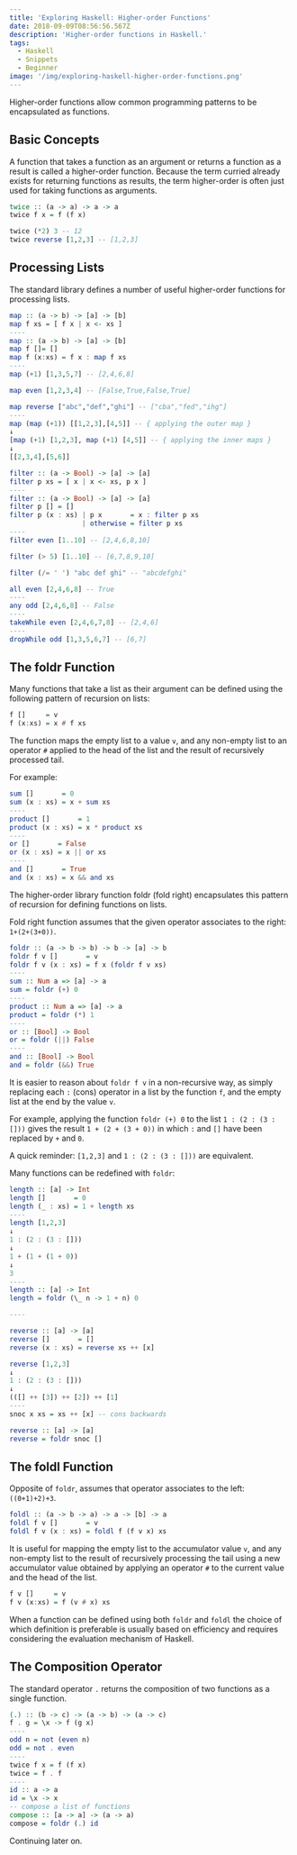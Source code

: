 ```yaml
---
title: 'Exploring Haskell: Higher-order Functions'
date: 2018-09-09T08:56:56.567Z
description: 'Higher-order functions in Haskell.'
tags:
  - Haskell
  - Snippets
  - Beginner
image: '/img/exploring-haskell-higher-order-functions.png'
---
```


Higher-order functions allow common programming patterns to be encapsulated as functions.

## Basic Concepts

A function that takes a function as an argument or returns a function as a result is called a higher-order function.
Because the term curried already exists for returning functions as results, the term higher-order is often just used for taking functions as arguments.

```haskell
twice :: (a -> a) -> a -> a
twice f x = f (f x)

twice (*2) 3 -- 12
twice reverse [1,2,3] -- [1,2,3]
```

## Processing Lists

The standard library defines a number of useful higher-order functions for processing lists.

```haskell
map :: (a -> b) -> [a] -> [b]
map f xs = [ f x | x <- xs ]
----
map :: (a -> b) -> [a] -> [b]
map f []= []
map f (x:xs) = f x : map f xs
----
map (+1) [1,3,5,7] -- [2,4,6,8]

map even [1,2,3,4] -- [False,True,False,True]

map reverse ["abc","def","ghi"] -- ["cba","fed","ihg"]
----
map (map (+1)) [[1,2,3],[4,5]] -- { applying the outer map }
↓
[map (+1) [1,2,3], map (+1) [4,5]] -- { applying the inner maps }
↓
[[2,3,4],[5,6]]
```

```haskell
filter :: (a -> Bool) -> [a] -> [a]
filter p xs = [ x | x <- xs, p x ]
----
filter :: (a -> Bool) -> [a] -> [a]
filter p [] = []
filter p (x : xs) | p x       = x : filter p xs
                  | otherwise = filter p xs
----
filter even [1..10] -- [2,4,6,8,10]

filter (> 5) [1..10] -- [6,7,8,9,10]

filter (/= ' ') "abc def ghi" -- "abcdefghi"
```

```haskell
all even [2,4,6,8] -- True
----
any odd [2,4,6,8] -- False
----
takeWhile even [2,4,6,7,8] -- [2,4,6]
----
dropWhile odd [1,3,5,6,7] -- [6,7]
```

## The foldr Function

Many functions that take a list as their argument can be defined using the following pattern of recursion on lists:

```haskell
f []     = v
f (x:xs) = x # f xs
```

The function maps the empty list to a value `v`, and any non-empty list to an operator `#` applied to the head of the list and the result of recursively processed tail.

For example:

```haskell
sum []       = 0
sum (x : xs) = x + sum xs
----
product []       = 1
product (x : xs) = x * product xs
----
or []       = False
or (x : xs) = x || or xs
----
and []       = True
and (x : xs) = x && and xs
```

The higher-order library function foldr (fold right) encapsulates this pattern of recursion for defining functions on lists.

Fold right function assumes that the given operator associates to the right: `1+(2+(3+0))`.

```haskell
foldr :: (a -> b -> b) -> b -> [a] -> b
foldr f v []       = v
foldr f v (x : xs) = f x (foldr f v xs)
----
sum :: Num a => [a] -> a
sum = foldr (+) 0
----
product :: Num a => [a] -> a
product = foldr (*) 1
----
or :: [Bool] -> Bool
or = foldr (||) False
----
and :: [Bool] -> Bool
and = foldr (&&) True
```

It is easier to reason about `foldr f v` in a non-recursive way, as simply replacing each `:` (cons) operator in a list by the function `f`, and the empty list at the end by the value `v`.

For example, applying the function `foldr (+) 0` to the list `1 : (2 : (3 : []))` gives the result `1 + (2 + (3 + 0))` in which `:` and `[]` have been replaced by `+` and `0`.

A quick reminder: `[1,2,3]` and `1 : (2 : (3 : []))` are equivalent.

Many functions can be redefined with `foldr`:

```haskell
length :: [a] -> Int
length []       = 0
length (_ : xs) = 1 + length xs
----
length [1,2,3]
↓
1 : (2 : (3 : []))
↓
1 + (1 + (1 + 0))
↓
3
----
length :: [a] -> Int
length = foldr (\_ n -> 1 + n) 0

----

reverse :: [a] -> [a]
reverse []       = []
reverse (x : xs) = reverse xs ++ [x]

reverse [1,2,3]
↓
1 : (2 : (3 : []))
↓
(([] ++ [3]) ++ [2]) ++ [1]
----
snoc x xs = xs ++ [x] -- cons backwards

reverse :: [a] -> [a]
reverse = foldr snoc []
```

## The foldl Function

Opposite of `foldr`, assumes that operator associates to the left: `((0+1)+2)+3`.

```haskell
foldl :: (a -> b -> a) -> a -> [b] -> a
foldl f v []       = v
foldl f v (x : xs) = foldl f (f v x) xs
```

It is useful for mapping the empty list to the accumulator value `v`, and any non-empty list to the result of recursively processing the tail using a new accumulator value obtained by applying an operator `#` to the current value and the head of the list.

```haskell
f v []     = v
f v (x:xs) = f (v # x) xs
```

When a function can be defined using both `foldr` and `foldl` the choice of which definition is preferable is usually based on efficiency and requires considering the evaluation mechanism of Haskell.

## The Composition Operator

The standard operator `.` returns the composition of two functions as a single function.

```haskell
(.) :: (b -> c) -> (a -> b) -> (a -> c)
f . g = \x -> f (g x)
----
odd n = not (even n)
odd = not . even
----
twice f x = f (f x)
twice = f . f
----
id :: a -> a
id = \x -> x
-- compose a list of functions
compose :: [a -> a] -> (a -> a)
compose = foldr (.) id
```

Continuing later on.
